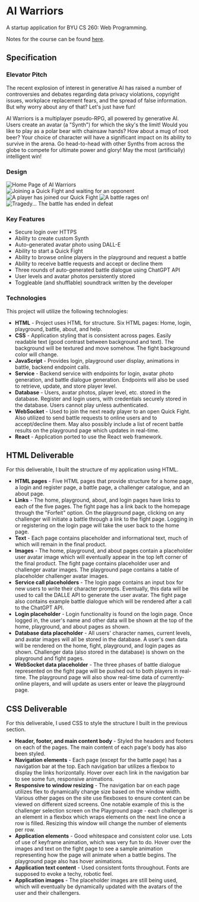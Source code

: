 # AI Warriors
A startup application for BYU CS 260: Web Programming.

Notes for the course can be found [here](https://github.com/ethanwait25/startup/blob/main/notes.md).

## Specification

### Elevator Pitch
The recent explosion of interest in generative AI has raised a number of controversies and debates regarding data privacy violations, copyright issues, workplace replacement fears, and the spread of false information. But why worry about any of that? Let's just have fun!

AI Warriors is a multiplayer pseudo-RPG, all powered by generative AI. Users create an avatar (a "Synth") for which the sky's the limit! Would you like to play as a polar bear with chainsaw hands? How about a mug of root beer? Your choice of character will have a significant impact on its ability to survive in the arena. Go head-to-head with other Synths from across the globe to compete for ultimate power and glory! May the most (artificially) intelligent win!

### Design
![Home Page of AI Warriors](/assets/images/mockUI/home.png)
![Joining a Quick Fight and waiting for an opponent](/assets/images/mockUI/waitingforplayer.png)
![A player has joined our Quick Fight](/assets/images/mockUI/playerjoined.png)
![A battle rages on!](/assets/images/mockUI/battle.png)
![Tragedy... The battle has ended in defeat](/assets/images/mockUI/battlewon.png)


### Key Features
- Secure login over HTTPS
- Ability to create custom Synth
- Auto-generated avatar photo using DALL-E
- Ability to start a Quick Fight
- Ability to browse online players in the playground and request a battle
- Ability to receive battle requests and accept or decline them
- Three rounds of auto-generated battle dialogue using ChatGPT API
- User levels and avatar photos persistently stored
- Toggleable (and shufflable) soundtrack written by the developer

### Technologies
This project will utilize the following technologies:
- **HTML** - Project uses HTML for structure. Six HTML pages: Home, login, playground, battle, about, and help.
- **CSS** - Application styling that is consistent across pages. Easily readable text (good contrast between background and text). The background will be textured and move somehow. The fight background color will change.
- **JavaScript** - Provides login, playground user display, animations in battle, backend endpoint calls.
- **Service** - Backend service with endpoints for login, avatar photo generation, and battle dialogue generation. Endpoints will also be used to retrieve, update, and store player level.
- **Database** - Users, avatar photos, player level, etc. stored in the database. Register and login users, with credentials securely stored in the database. Users cannot play unless authenticated.
- **WebSocket** - Used to join the next ready player to an open Quick Fight. Also utilized to send battle requests to online users and to accept/decline them. May also possibly include a list of recent battle results on the playground page which updates in real-time.
- **React** - Application ported to use the React web framework.

## HTML Deliverable
For this deliverable, I built the structure of my application using HTML.

* <b>HTML pages</b> - Five HTML pages that provide structure for a home page, a login and register page, a battle page, a challenger catalogue, and an about page.
* <b>Links</b> - The home, playground, about, and login pages have links to each of the five pages. The fight page has a link back to the homepage through the "Forfeit" option. On the playground page, clicking on any challenger will initiate a battle through a link to the fight page. Logging in or registering on the login page will take the user back to the home page.
* <b>Text</b> - Each page contains placeholder and informational text, much of which will remain in the final product.
* <b>Images</b> - The home, playground, and about pages contain a placeholder user avatar image which will eventually appear in the top left corner of the final product. The fight page contains placeholder user and challenger avatar images. The playground page contains a table of placeholder challenger avatar images.
* <b>Service call placeholders</b> - The login page contains an input box for new users to write their character prompts. Eventually, this data will be used to call the DALLE API to generate the user avatar. The fight page also contains example battle dialogue which will be rendered after a call to the ChatGPT API.
* <b>Login placeholder</b> - Login functionality is found on the login page. Once logged in, the user's name and other data will be shown at the top of the home, playground, and about pages as shown.
* <b>Database data placeholder</b> - All users' character names, current levels, and avatar images will all be stored in the database. A user's own data will be rendered on the home, fight, playground, and login pages as shown. Challenger data (also stored in the database) is shown on the playground and fight pages.
* <b>WebSocket data placeholder</b> - The three phases of battle dialogue represented on the fight page will be pushed out to both players in real-time. The playground page will also show real-time data of currently-online players, and will update as users enter or leave the playground page.

## CSS Deliverable
For this deliverable, I used CSS to style the structure I built in the previous section.

* <b>Header, footer, and main content body</b> - Styled the headers and footers on each of the pages. The main content of each page's body has also been styled.
* <b>Navigation elements</b> - Each page (except for the battle page) has a navigation bar at the top. Each navigation bar utilizes a flexbox to display the links horizontally. Hover over each link in the navigation bar to see some fun, responsive animations.
* <b>Responsive to window resizing</b> - The navigation bar on each page utilizes flex to dynamically change size based on the window width. Various other pages on the site use flexboxes to ensure content can be viewed on different sized screens. One notable example of this is the challenger selection screen on the Playground page - each challenger is an element in a flexbox which wraps elements on the next line once a row is filled. Resizing this window will change the number of elements per row.
* <b>Application elements</b> - Good whitespace and consistent color use. Lots of use of keyframe animation, which was very fun to do. Hover over the images and text on the fight page to see a sample animation representing how the page will animate when a battle begins. The playground page also has hover animations.
* <b>Application text content</b> - Used consistent fonts throughout. Fonts are supposed to evoke a techy, robotic feel.
* <b>Application images</b> - The placeholder images are still being used, which will eventually be dynamically updated with the avatars of the user and their challengers.
